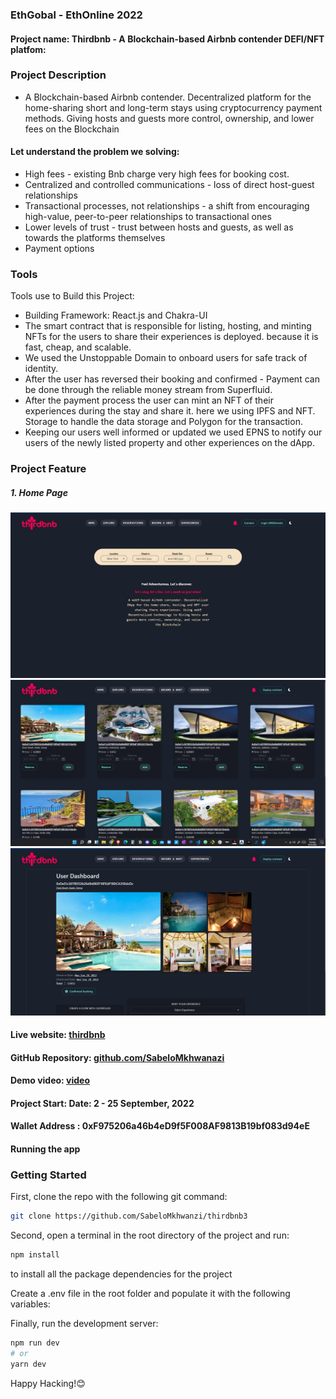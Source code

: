 ### EthGobal - EthOnline 2022

#### Project name: Thirdbnb - A Blockchain-based Airbnb contender DEFI/NFT platfom: 

### Project Description
- A Blockchain-based Airbnb contender. Decentralized platform for the home-sharing short and long-term stays using cryptocurrency payment methods. Giving hosts and guests more control, ownership, and lower fees on the Blockchain

#### Let understand the problem we solving:
- High fees - existing Bnb charge very high fees for booking cost.
- Centralized and controlled communications - loss of direct host-guest relationships
- Transactional processes, not relationships - a shift from encouraging high-value, peer-to-peer relationships to transactional ones
- Lower levels of trust - trust between hosts and guests, as well as towards the platforms themselves
- Payment options

### Tools
Tools use to Build this Project:
- Building Framework: React.js and Chakra-UI 
- The smart contract that is responsible for listing, hosting, and minting NFTs for the users to share their experiences is deployed. because it is fast, cheap, and scalable.
- We used the Unstoppable Domain to onboard users for safe track of identity. 
- After the user has reversed their booking and confirmed - Payment can be done through the reliable money stream from Superfluid.
- After the payment process the user can mint an NFT of their experiences during the stay and share it. here we using IPFS and NFT. Storage to handle the data storage and Polygon for the transaction.
- Keeping our users well informed or updated we used  EPNS  to notify our users of the newly listed property and other experiences on the dApp.


### Project Feature

##### 1. Home Page

![HomePage](https://github.com/SabeloMkhwanzi/thirdbnb3/blob/main/src/logos/Screenshot%202022-09-25%20213827.jpg)
![Page](https://github.com/SabeloMkhwanzi/thirdbnb3/blob/main/src/logos/Screenshot%202022-09-25%20213934.jpg)
![Page](https://github.com/SabeloMkhwanzi/thirdbnb3/blob/main/src/logos/Screenshot%202022-09-25%20214017.jpg)

#### Live website: [thirdbnb](https://thirdbnb.vercel.app/)

#### GitHub Repository: [github.com/SabeloMkhwanazi](https://github.com/SabeloMkhwanzi/thirdbnb3)

#### Demo video: [video](https://youtu.be/Tbl0q9CKuYw)

#### Project Start: Date: 2 - 25 September, 2022

#### Wallet Address : 0xF975206a46b4eD9f5F008AF9813B19bf083d94eE

#### Running the app

### Getting Started

First, clone the repo with the following git command:

```bash
git clone https://github.com/SabeloMkhwanzi/thirdbnb3
```

Second, open a terminal in the root directory of the project and run:

```bash
npm install
```

to install all the package dependencies for the project

Create a .env file in the root folder and populate it with the following variables:

Finally, run the development server:

```bash
npm run dev
# or
yarn dev
```

Happy Hacking!😊
